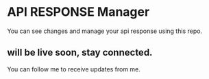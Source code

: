 # API RESPONSE Manager

You can see changes and manage your api response using this repo.

## will be live soon, stay connected.
You can follow me to receive updates from me.
